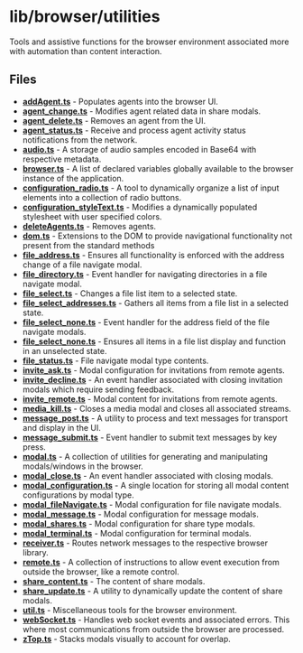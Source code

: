 # lib/browser/utilities
Tools and assistive functions for the browser environment associated more with automation than content interaction.

## Files
<!-- Do not edit below this line.  Contents dynamically populated. -->

* **[addAgent.ts](addAgent.ts)**                               - Populates agents into the browser UI.
* **[agent_change.ts](agent_change.ts)**                       - Modifies agent related data in share modals.
* **[agent_delete.ts](agent_delete.ts)**                       - Removes an agent from the UI.
* **[agent_status.ts](agent_status.ts)**                       - Receive and process agent activity status notifications from the network.
* **[audio.ts](audio.ts)**                                     - A storage of audio samples encoded in Base64 with respective metadata.
* **[browser.ts](browser.ts)**                                 - A list of declared variables globally available to the browser instance of the application.
* **[configuration_radio.ts](configuration_radio.ts)**         - A tool to dynamically organize a list of input elements into a collection of radio buttons.
* **[configuration_styleText.ts](configuration_styleText.ts)** - Modifies a dynamically populated stylesheet with user specified colors.
* **[deleteAgents.ts](deleteAgents.ts)**                       - Removes agents.
* **[dom.ts](dom.ts)**                                         - Extensions to the DOM to provide navigational functionality not present from the standard methods
* **[file_address.ts](file_address.ts)**                       - Ensures all functionality is enforced with the address change of a file navigate modal.
* **[file_directory.ts](file_directory.ts)**                   - Event handler for navigating directories in a file navigate modal.
* **[file_select.ts](file_select.ts)**                         - Changes a file list item to a selected state.
* **[file_select_addresses.ts](file_select_addresses.ts)**     - Gathers all items from a file list in a selected state.
* **[file_select_none.ts](file_select_none.ts)**               - Event handler for the address field of the file navigate modals.
* **[file_select_none.ts](file_select_none.ts)**               - Ensures all items in a file list display and function in an unselected state.
* **[file_status.ts](file_status.ts)**                         - File navigate modal type contents.
* **[invite_ask.ts](invite_ask.ts)**                           - Modal configuration for invitations from remote agents.
* **[invite_decline.ts](invite_decline.ts)**                   - An event handler associated with closing invitation modals which require sending feedback.
* **[invite_remote.ts](invite_remote.ts)**                     - Modal content for invitations from remote agents.
* **[media_kill.ts](media_kill.ts)**                           - Closes a media modal and closes all associated streams.
* **[message_post.ts](message_post.ts)**                       - A utility to process and text messages for transport and display in the UI.
* **[message_submit.ts](message_submit.ts)**                   - Event handler to submit text messages by key press.
* **[modal.ts](modal.ts)**                                     - A collection of utilities for generating and manipulating modals/windows in the browser.
* **[modal_close.ts](modal_close.ts)**                         - An event handler associated with closing modals.
* **[modal_configuration.ts](modal_configuration.ts)**         - A single location for storing all modal content configurations by modal type.
* **[modal_fileNavigate.ts](modal_fileNavigate.ts)**           - Modal configuration for file navigate modals.
* **[modal_message.ts](modal_message.ts)**                     - Modal configuration for message modals.
* **[modal_shares.ts](modal_shares.ts)**                       - Modal configuration for share type modals.
* **[modal_terminal.ts](modal_terminal.ts)**                   - Modal configuration for terminal modals.
* **[receiver.ts](receiver.ts)**                               - Routes network messages to the respective browser library.
* **[remote.ts](remote.ts)**                                   - A collection of instructions to allow event execution from outside the browser, like a remote control.
* **[share_content.ts](share_content.ts)**                     - The content of share modals.
* **[share_update.ts](share_update.ts)**                       - A utility to dynamically update the content of share modals.
* **[util.ts](util.ts)**                                       - Miscellaneous tools for the browser environment.
* **[webSocket.ts](webSocket.ts)**                             - Handles web socket events and associated errors. This where most communications from outside the browser are processed.
* **[zTop.ts](zTop.ts)**                                       - Stacks modals visually to account for overlap.